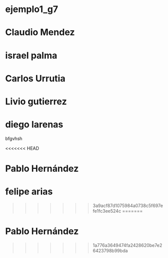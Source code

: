 # ejemplo1_g7
# Claudio Mendez

# israel palma
# Carlos Urrutia
# Livio gutierrez
# diego larenas


 bfgvhsh





<<<<<<< HEAD
# Pablo Hernández









# felipe arias
>>>>>>> 3a9acf87d1075984a0738c5f697efe1fc3ee524c
=======
# Pablo Hernández
>>>>>>> 1a776a3649474fa2428620be7e26423798b99bda
